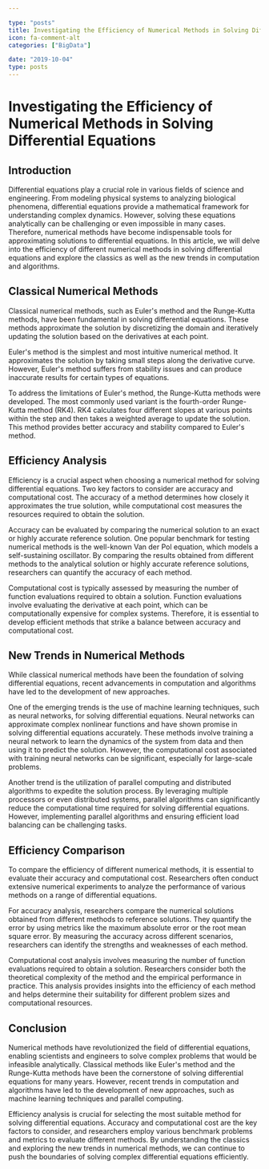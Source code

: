 ```yaml
---

type: "posts"
title: Investigating the Efficiency of Numerical Methods in Solving Differential Equations
icon: fa-comment-alt
categories: ["BigData"]

date: "2019-10-04"
type: posts
---
```





# Investigating the Efficiency of Numerical Methods in Solving Differential Equations

## Introduction

Differential equations play a crucial role in various fields of science and engineering. From modeling physical systems to analyzing biological phenomena, differential equations provide a mathematical framework for understanding complex dynamics. However, solving these equations analytically can be challenging or even impossible in many cases. Therefore, numerical methods have become indispensable tools for approximating solutions to differential equations. In this article, we will delve into the efficiency of different numerical methods in solving differential equations and explore the classics as well as the new trends in computation and algorithms.

## Classical Numerical Methods

Classical numerical methods, such as Euler's method and the Runge-Kutta methods, have been fundamental in solving differential equations. These methods approximate the solution by discretizing the domain and iteratively updating the solution based on the derivatives at each point.

Euler's method is the simplest and most intuitive numerical method. It approximates the solution by taking small steps along the derivative curve. However, Euler's method suffers from stability issues and can produce inaccurate results for certain types of equations.

To address the limitations of Euler's method, the Runge-Kutta methods were developed. The most commonly used variant is the fourth-order Runge-Kutta method (RK4). RK4 calculates four different slopes at various points within the step and then takes a weighted average to update the solution. This method provides better accuracy and stability compared to Euler's method.

## Efficiency Analysis

Efficiency is a crucial aspect when choosing a numerical method for solving differential equations. Two key factors to consider are accuracy and computational cost. The accuracy of a method determines how closely it approximates the true solution, while computational cost measures the resources required to obtain the solution.

Accuracy can be evaluated by comparing the numerical solution to an exact or highly accurate reference solution. One popular benchmark for testing numerical methods is the well-known Van der Pol equation, which models a self-sustaining oscillator. By comparing the results obtained from different methods to the analytical solution or highly accurate reference solutions, researchers can quantify the accuracy of each method.

Computational cost is typically assessed by measuring the number of function evaluations required to obtain a solution. Function evaluations involve evaluating the derivative at each point, which can be computationally expensive for complex systems. Therefore, it is essential to develop efficient methods that strike a balance between accuracy and computational cost.

## New Trends in Numerical Methods

While classical numerical methods have been the foundation of solving differential equations, recent advancements in computation and algorithms have led to the development of new approaches.

One of the emerging trends is the use of machine learning techniques, such as neural networks, for solving differential equations. Neural networks can approximate complex nonlinear functions and have shown promise in solving differential equations accurately. These methods involve training a neural network to learn the dynamics of the system from data and then using it to predict the solution. However, the computational cost associated with training neural networks can be significant, especially for large-scale problems.

Another trend is the utilization of parallel computing and distributed algorithms to expedite the solution process. By leveraging multiple processors or even distributed systems, parallel algorithms can significantly reduce the computational time required for solving differential equations. However, implementing parallel algorithms and ensuring efficient load balancing can be challenging tasks.

## Efficiency Comparison

To compare the efficiency of different numerical methods, it is essential to evaluate their accuracy and computational cost. Researchers often conduct extensive numerical experiments to analyze the performance of various methods on a range of differential equations.

For accuracy analysis, researchers compare the numerical solutions obtained from different methods to reference solutions. They quantify the error by using metrics like the maximum absolute error or the root mean square error. By measuring the accuracy across different scenarios, researchers can identify the strengths and weaknesses of each method.

Computational cost analysis involves measuring the number of function evaluations required to obtain a solution. Researchers consider both the theoretical complexity of the method and the empirical performance in practice. This analysis provides insights into the efficiency of each method and helps determine their suitability for different problem sizes and computational resources.

## Conclusion

Numerical methods have revolutionized the field of differential equations, enabling scientists and engineers to solve complex problems that would be infeasible analytically. Classical methods like Euler's method and the Runge-Kutta methods have been the cornerstone of solving differential equations for many years. However, recent trends in computation and algorithms have led to the development of new approaches, such as machine learning techniques and parallel computing.

Efficiency analysis is crucial for selecting the most suitable method for solving differential equations. Accuracy and computational cost are the key factors to consider, and researchers employ various benchmark problems and metrics to evaluate different methods. By understanding the classics and exploring the new trends in numerical methods, we can continue to push the boundaries of solving complex differential equations efficiently.